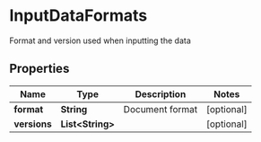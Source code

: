 

# InputDataFormats

Format and version used when inputting the data

## Properties

| Name | Type | Description | Notes |
|------------ | ------------- | ------------- | -------------|
|**format** | **String** | Document format |  [optional] |
|**versions** | **List&lt;String&gt;** |  |  [optional] |



